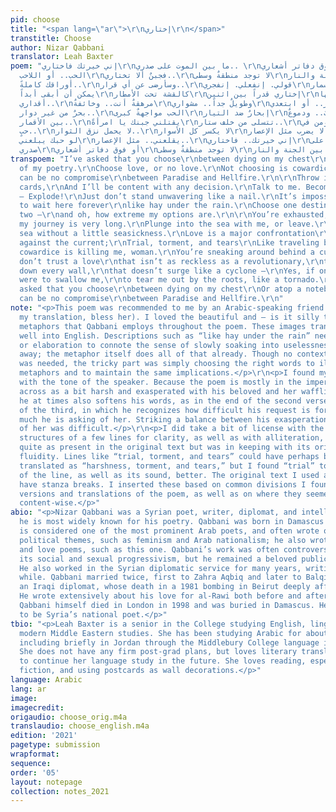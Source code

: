 ```yaml
---
pid: choose
title: "<span lang=\"ar\">\r\nإختاري\r\n</span>"
transtitle: Choose
author: Nizar Qabbani
translator: Leah Baxter
poem: "إني خيرتك فاختاري\r\nما بين الموت على صدري.. \r\nأو فوق دفاتر أشعاري..\r\nإختاري
  الحب.. أو اللاحب\r\nفجبنٌ ألا تختاري..\r\nلا توجد منطقةٌ وسطى\r\nما بين الجنة والنار..\r\nإرمي
  أوراقك كاملةً..\r\nوسأرضى عن أي قرار..\r\nقولي. إنفعلي. إنفجري\r\nلا تقفي مثل المسمار..\r\nلا
  يمكن أن أبقى أبداً\r\nكالقشة تحت الأمطار\r\nإختاري قدراً بين اثنين\r\nوما أعنفها
  أقداري..\r\nمرهقةٌ أنت.. وخائفةٌ\r\nوطويلٌ جداً.. مشواري\r\nغوصي في البحر.. أو ابتعدي\r\nلا
  بحرٌ من غير دوار..\r\nالحب مواجهةٌ كبرى\r\nإبحارٌ ضد التيار\r\nصلبٌ.. وعذابٌ.. ودموعٌ\r\nورحيلٌ
  بين الأقمار..\r\nيقتلني جبنك يا امرأةً\r\nتتسلى من خلف ستار..\r\nإني لا أؤمن في
  حبٍ..\r\nلا يحمل نزق الثوار..\r\nلا يكسر كل الأسوار\r\nلا يضرب مثل الإعصار..\r\nآهٍ..
  لو حبك يبلعني\r\nيقلعني.. مثل الإعصار..\r\nإني خيرتك.. فاختاري\r\nما بين الموت على
  صدري\r\nأو فوق دفاتر أشعاري\r\nلا توجد منطقةٌ وسطى\r\nما بين الجنة والنار.."
transpoem: "I’ve asked that you choose\r\nbetween dying on my chest\r\nor atop a notebook
  of my poetry.\r\nChoose love, or no love.\r\nNot choosing is cowardice.\r\nThere
  can be no compromise\r\nbetween Paradise and Hellfire.\r\n\r\nThrow in all your
  cards,\r\nAnd I’ll be content with any decision.\r\nTalk to me. Become inflamed
  — Explode!\r\nJust don’t stand unwavering like a nail.\r\nIt’s impossible for me
  to wait here forever\r\nlike hay under the rain.\r\nChoose one destiny between the
  two —\r\nand oh, how extreme my options are.\r\n\r\nYou’re exhausted, and scared,\r\nand
  my journey is very long.\r\nPlunge into the sea with me, or leave.\r\nThere’s no
  sea without a little seasickness.\r\nLove is a major confrontation\r\nLike navigating
  against the current;\r\nTrial, torment, and tears\r\nLike‬ traveling between moons.‬\r\n\r\nYour
  cowardice is killing me, woman.\r\nYou’re sneaking around behind a curtain.\r\nI
  don’t trust a love\r\nthat isn’t as reckless as a revolutionary,\r\nthat won’t tear
  down every wall,\r\nthat doesn’t surge like a cyclone —\r\nYes, if only your love
  were to swallow me,\r\nto tear me out by the roots, like a tornado.\r\n\r\nI’ve
  asked that you choose\r\nbetween dying on my chest\r\nOr atop a notebook of my poetry.\r\nThere
  can be no compromise\r\nbetween Paradise and Hellfire.\r\n"
note: "<p>This poem was recommended to me by an Arabic-speaking friend (who also proofread
  my translation, bless her). I loved the beautiful and — is it silly to say? — poetic
  metaphors that Qabbani employs throughout the poem. These images translated very
  well into English. Descriptions such as “like hay under the rain” need no explanation
  or elaboration to connote the sense of slowly soaking into uselessness and rotting
  away; the metaphor itself does all of that already. Though no contextualization
  was needed, the tricky part was simply choosing the right words to illustrate those
  metaphors and to maintain the same implications.</p>\r\n<p>I found myself struggling
  with the tone of the speaker. Because the poem is mostly in the imperative, he comes
  across as a bit harsh and exasperated with his beloved and her waffling. However,
  he at times also softens his words, as in the end of the second verse and beginning
  of the third, in which he recognizes how difficult his request is for her and how
  much he is asking of her. Striking a balance between his exasperation and his understanding
  of her was difficult.</p>\r\n<p>I did take a bit of license with the specific grammatical
  structures of a few lines for clarity, as well as with alliteration, which was not
  quite as present in the original text but was in keeping with its original lyrical
  fluidity. Lines like “trial, torment, and tears” could have perhaps been more directly
  translated as “harshness, torment, and tears,” but I found “trial” to suit the sense
  of the line, as well as its sound, better. The original text I used also did not
  have stanza breaks. I inserted these based on common divisions I found in other
  versions and translations of the poem, as well as on where they seemed most fitting
  content-wise.</p>"
abio: "<p>Nizar Qabbani was a Syrian poet, writer, diplomat, and intellectual, though
  he is most widely known for his poetry. Qabbani was born in Damascus in 1923. He
  is considered one of the most prominent Arab poets, and often wrote on social and
  political themes, such as feminism and Arab nationalism; he also wrote many erotic
  and love poems, such as this one. Qabbani’s work was often controversial both for
  its social and sexual progressivism, but he remained a beloved public figure internationally.
  He also worked in the Syrian diplomatic service for many years, writing all the
  while. Qabbani married twice, first to Zahra Aqbiq and later to Balqis al-Rawi,
  an Iraqi diplomat, whose death in a 1981 bombing in Beirut deeply affected him.
  He wrote extensively about his love for al-Rawi both before and after her death.
  Qabbani himself died in London in 1998 and was buried in Damascus. He is considered
  to be Syria’s national poet.</p>"
tbio: "<p>Leah Baxter is a senior in the College studying English, linguistics, and
  modern Middle Eastern studies. She has been studying Arabic for about four years,
  including briefly in Jordan through the Middlebury College language immersion program.
  She does not have any firm post-grad plans, but loves literary translation and hopes
  to continue her language study in the future. She loves reading, especially science
  fiction, and using postcards as wall decorations.</p>"
language: Arabic
lang: ar
image:
imagecredit:
origaudio: choose_orig.m4a
translaudio: choose_english.m4a
edition: '2021'
pagetype: submission
wrapformat:
sequence:
order: '05'
layout: notepage
collection: notes_2021
---
```

